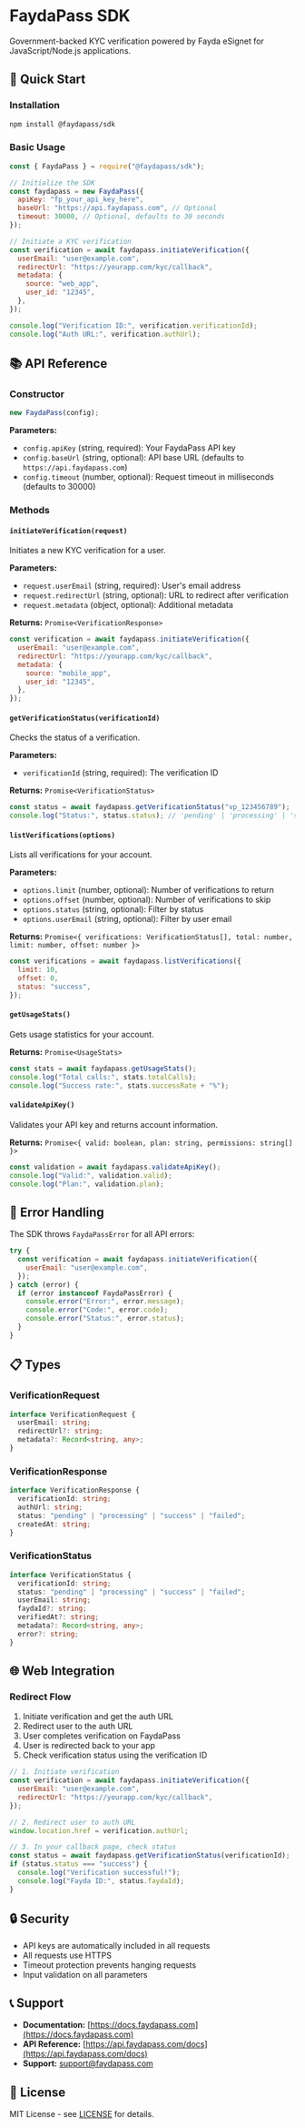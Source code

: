 # FaydaPass SDK

Government-backed KYC verification powered by Fayda eSignet for JavaScript/Node.js applications.

## 🚀 Quick Start

### Installation

```bash
npm install @faydapass/sdk
```

### Basic Usage

```javascript
const { FaydaPass } = require("@faydapass/sdk");

// Initialize the SDK
const faydapass = new FaydaPass({
  apiKey: "fp_your_api_key_here",
  baseUrl: "https://api.faydapass.com", // Optional
  timeout: 30000, // Optional, defaults to 30 seconds
});

// Initiate a KYC verification
const verification = await faydapass.initiateVerification({
  userEmail: "user@example.com",
  redirectUrl: "https://yourapp.com/kyc/callback",
  metadata: {
    source: "web_app",
    user_id: "12345",
  },
});

console.log("Verification ID:", verification.verificationId);
console.log("Auth URL:", verification.authUrl);
```

## 📚 API Reference

### Constructor

```javascript
new FaydaPass(config);
```

**Parameters:**

- `config.apiKey` (string, required): Your FaydaPass API key
- `config.baseUrl` (string, optional): API base URL (defaults to `https://api.faydapass.com`)
- `config.timeout` (number, optional): Request timeout in milliseconds (defaults to 30000)

### Methods

#### `initiateVerification(request)`

Initiates a new KYC verification for a user.

**Parameters:**

- `request.userEmail` (string, required): User's email address
- `request.redirectUrl` (string, optional): URL to redirect after verification
- `request.metadata` (object, optional): Additional metadata

**Returns:** `Promise<VerificationResponse>`

```javascript
const verification = await faydapass.initiateVerification({
  userEmail: "user@example.com",
  redirectUrl: "https://yourapp.com/kyc/callback",
  metadata: {
    source: "mobile_app",
    user_id: "12345",
  },
});
```

#### `getVerificationStatus(verificationId)`

Checks the status of a verification.

**Parameters:**

- `verificationId` (string, required): The verification ID

**Returns:** `Promise<VerificationStatus>`

```javascript
const status = await faydapass.getVerificationStatus("vp_123456789");
console.log("Status:", status.status); // 'pending' | 'processing' | 'success' | 'failed'
```

#### `listVerifications(options)`

Lists all verifications for your account.

**Parameters:**

- `options.limit` (number, optional): Number of verifications to return
- `options.offset` (number, optional): Number of verifications to skip
- `options.status` (string, optional): Filter by status
- `options.userEmail` (string, optional): Filter by user email

**Returns:** `Promise<{ verifications: VerificationStatus[], total: number, limit: number, offset: number }>`

```javascript
const verifications = await faydapass.listVerifications({
  limit: 10,
  offset: 0,
  status: "success",
});
```

#### `getUsageStats()`

Gets usage statistics for your account.

**Returns:** `Promise<UsageStats>`

```javascript
const stats = await faydapass.getUsageStats();
console.log("Total calls:", stats.totalCalls);
console.log("Success rate:", stats.successRate + "%");
```

#### `validateApiKey()`

Validates your API key and returns account information.

**Returns:** `Promise<{ valid: boolean, plan: string, permissions: string[] }>`

```javascript
const validation = await faydapass.validateApiKey();
console.log("Valid:", validation.valid);
console.log("Plan:", validation.plan);
```

## 🔧 Error Handling

The SDK throws `FaydaPassError` for all API errors:

```javascript
try {
  const verification = await faydapass.initiateVerification({
    userEmail: "user@example.com",
  });
} catch (error) {
  if (error instanceof FaydaPassError) {
    console.error("Error:", error.message);
    console.error("Code:", error.code);
    console.error("Status:", error.status);
  }
}
```

## 📋 Types

### VerificationRequest

```typescript
interface VerificationRequest {
  userEmail: string;
  redirectUrl?: string;
  metadata?: Record<string, any>;
}
```

### VerificationResponse

```typescript
interface VerificationResponse {
  verificationId: string;
  authUrl: string;
  status: "pending" | "processing" | "success" | "failed";
  createdAt: string;
}
```

### VerificationStatus

```typescript
interface VerificationStatus {
  verificationId: string;
  status: "pending" | "processing" | "success" | "failed";
  userEmail: string;
  faydaId?: string;
  verifiedAt?: string;
  metadata?: Record<string, any>;
  error?: string;
}
```

## 🌐 Web Integration

### Redirect Flow

1. Initiate verification and get the auth URL
2. Redirect user to the auth URL
3. User completes verification on FaydaPass
4. User is redirected back to your app
5. Check verification status using the verification ID

```javascript
// 1. Initiate verification
const verification = await faydapass.initiateVerification({
  userEmail: "user@example.com",
  redirectUrl: "https://yourapp.com/kyc/callback",
});

// 2. Redirect user to auth URL
window.location.href = verification.authUrl;

// 3. In your callback page, check status
const status = await faydapass.getVerificationStatus(verificationId);
if (status.status === "success") {
  console.log("Verification successful!");
  console.log("Fayda ID:", status.faydaId);
}
```

## 🔒 Security

- API keys are automatically included in all requests
- All requests use HTTPS
- Timeout protection prevents hanging requests
- Input validation on all parameters

## 📞 Support

- **Documentation:** [https://docs.faydapass.com](https://docs.faydapass.com)
- **API Reference:** [https://api.faydapass.com/docs](https://api.faydapass.com/docs)
- **Support:** [support@faydapass.com](mailto:support@faydapass.com)

## 📄 License

MIT License - see [LICENSE](LICENSE) for details.
